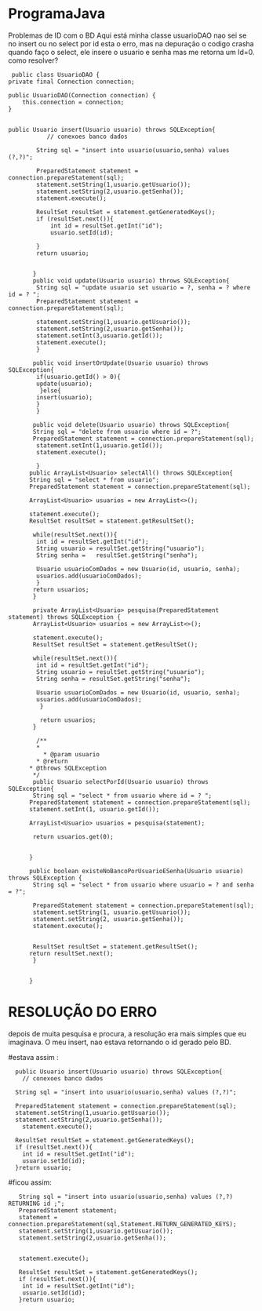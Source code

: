 # ProgramaJava
Problemas de ID com o BD
Aqui está minha classe usuarioDAO
nao sei se no insert ou no select por id esta o erro, mas na depuração o codigo crasha quando faço o select, ele insere o usuario e senha mas me retorna um Id=0. como resolver?


     public class UsuarioDAO {
    private final Connection connection;

    public UsuarioDAO(Connection connection) {
        this.connection = connection;
    }

    
    public Usuario insert(Usuario usuario) throws SQLException{
               // conexoes banco dados
 
            String sql = "insert into usuario(usuario,senha) values (?,?)";
            
            PreparedStatement statement = connection.prepareStatement(sql);
            statement.setString(1,usuario.getUsuario());
            statement.setString(2,usuario.getSenha());
            statement.execute(); 
            
            ResultSet resultSet = statement.getGeneratedKeys();            
            if (resultSet.next()){
                int id = resultSet.getInt("id");
                usuario.setId(id);
                
            }
            return usuario;
                        
        
           }
           public void update(Usuario usuario) throws SQLException{
            String sql = "update usuario set usuario = ?, senha = ? where id = ? ";
            PreparedStatement statement = connection.prepareStatement(sql);
            
            statement.setString(1,usuario.getUsuario());
            statement.setString(2,usuario.getSenha());
            statement.setInt(3,usuario.getId());
            statement.execute();
            }
    
           public void insertOrUpdate(Usuario usuario) throws SQLException{
            if(usuario.getId() > 0){
            update(usuario);
             }else{
            insert(usuario);
            }
            }
    
           public void delete(Usuario usuario) throws SQLException{
           String sql = "delete from usuario where id = ?";
           PreparedStatement statement = connection.prepareStatement(sql);        
            statement.setInt(1,usuario.getId());
            statement.execute();
        
            }
          public ArrayList<Usuario> selectAll() throws SQLException{
          String sql = "select * from usuario";
          PreparedStatement statement = connection.prepareStatement(sql);
        
          ArrayList<Usuario> usuarios = new ArrayList<>();
         
          statement.execute();
          ResultSet resultSet = statement.getResultSet();
        
           while(resultSet.next()){
            int id = resultSet.getInt("id");
            String usuario = resultSet.getString("usuario");
            String senha =   resultSet.getString("senha");
            
            Usuario usuarioComDados = new Usuario(id, usuario, senha);
            usuarios.add(usuarioComDados);
            }
           return usuarios;
           }  
 
           private ArrayList<Usuario> pesquisa(PreparedStatement statement) throws SQLException {
           ArrayList<Usuario> usuarios = new ArrayList<>();
        
           statement.execute();
           ResultSet resultSet = statement.getResultSet();
        
           while(resultSet.next()){
            int id = resultSet.getInt("id");
            String usuario = resultSet.getString("usuario");
            String senha = resultSet.getString("senha"); 
            
            Usuario usuarioComDados = new Usuario(id, usuario, senha);
            usuarios.add(usuarioComDados);
             }
        
             return usuarios;
           }  
    
            /**
            *
              * @param usuario
            * @return
          * @throws SQLException
           */
           public Usuario selectPorId(Usuario usuario) throws SQLException{
           String sql = "select * from usuario where id = ? ";
          PreparedStatement statement = connection.prepareStatement(sql);        
          statement.setInt(1, usuario.getId());
        
          ArrayList<Usuario> usuarios = pesquisa(statement);
        
           return usuarios.get(0);
               
        
          }

          public boolean existeNoBancoPorUsuarioESenha(Usuario usuario) throws SQLException {
           String sql = "select * from usuario where usuario = ? and senha = ?";
        
           PreparedStatement statement = connection.prepareStatement(sql);
           statement.setString(1, usuario.getUsuario());
           statement.setString(2, usuario.getSenha());
           statement.execute();
        
        
           ResultSet resultSet = statement.getResultSet();       
          return resultSet.next();
           }

    
          }

# RESOLUÇÃO DO ERRO

depois de muita pesquisa e procura, a resolução era mais simples que eu imaginava. O meu insert, nao estava retornando o id gerado pelo BD.

#estava assim :

      public Usuario insert(Usuario usuario) throws SQLException{
        // conexoes banco dados
 
      String sql = "insert into usuario(usuario,senha) values (?,?)";
       
      PreparedStatement statement = connection.prepareStatement(sql);
      statement.setString(1,usuario.getUsuario());
      statement.setString(2,usuario.getSenha());        
        statement.execute(); 
       
      ResultSet resultSet = statement.getGeneratedKeys();     
      if (resultSet.next()){
        int id = resultSet.getInt("id");
        usuario.setId(id);         
      }return usuario;
 #ficou assim: 
 
       String sql = "insert into usuario(usuario,senha) values (?,?) RETURNING id ;";
       PreparedStatement statement;       
       statement = connection.prepareStatement(sql,Statement.RETURN_GENERATED_KEYS);
       statement.setString(1,usuario.getUsuario());
       statement.setString(2,usuario.getSenha());
       
      
       statement.execute(); 
       
       ResultSet resultSet = statement.getGeneratedKeys();       
       if (resultSet.next()){
        int id = resultSet.getInt("id");
        usuario.setId(id);         
       }return usuario;

